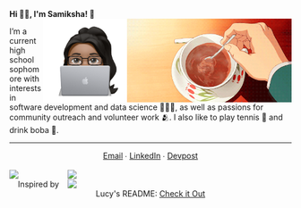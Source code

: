 <div>
 <b>Hi 👋🏽, I'm Samiksha! 🦦</b>
</div>

  <img align="right" src="giphy.gif" height="150">
  <img align="right" src="New Note.png" height="150">
  
  I’m a current high school sophomore with interests in software development and data science 👩🏾‍💻, as well as passions for community outreach and volunteer work 🫂. I also like to play tennis 🎾 and drink boba 🧋.


  ---
 <div align="center">
  <div><a href="mailto:slingan01@gmail.com">Email</a>  ∙  <a href="https://linkedin.com/in/samikshalingan">LinkedIn</a>  ∙  <a href="https://devpost.com/slingan">Devpost</a></div>
 </div>
<br>
 <!-- ![Alt text](https://spotify-recently-played-readme.vercel.app/api?user=yklmyaju9eg0x4xlwhdyojbr1&width=500) -->
  
<div align="right">
  <img src="https://spotify-recently-played-readme.vercel.app/api?user=yklmyaju9eg0x4xlwhdyojbr1&width=400" align="left">
</div>
  
<div align="right">
  <img src = "https://github-readme-stats.vercel.app/api?username=slingann&show_icons=true&include_all_commits=true&border_radius=20px&theme=graywhite" width="400" align="right">
  <br>
  <img src = "https://github-readme-stats.vercel.app/api/top-langs/?username=slingann&layout=compact&border_radius=20px&theme=graywhite&custom_title=Samiksha's+Top+Languages" width="400" align="right">
</div>

<!-- inspired by lucy's readme! https://github.com/lhao03/lhao03 -->

<div align="center">
 Inspired by Lucy's README: <a href="https://github.com/lhao03/lhao03">Check it Out</a>
</div>
